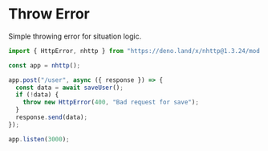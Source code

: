 # Throw Error

Simple throwing error for situation logic.

```js
import { HttpError, nhttp } from "https://deno.land/x/nhttp@1.3.24/mod.ts";

const app = nhttp();

app.post("/user", async ({ response }) => {
  const data = await saveUser();
  if (!data) {
    throw new HttpError(400, "Bad request for save");
  }
  response.send(data);
});

app.listen(3000);
```
